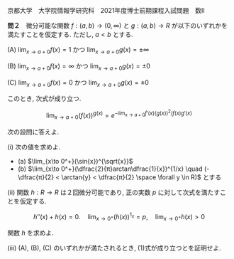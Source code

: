 京都大学　大学院情報学研究科　2021年度博士前期課程入試問題　数II

**問２**　微分可能な関数 $f:(a,b) \to (0, ∞)$ と $g:(a,b) \to R$ が以下のいずれかを満たすことを仮定する. ただし, $a<b$ とする.

(A) $\lim_{x\to a+0} f(x) = 1$ かつ $\lim_{x\to a+0} g(x) = \pm ∞$

(B) $\lim_{x\to a+0} f(x) = ∞$ かつ $\lim_{x\to a+0} g(x) = \pm 0$

(C) $\lim_{x\to a+0} f(x) = 0$ かつ $\lim_{x\to a+0} g(x) = \pm 0$

このとき, 次式が成り立つ.

$$
    \lim_{x\to a+0}(f(x))^{g(x)} = e^{-\lim_{x\to a+0}f'(x)(g(x))^2/f(x)g'(x)}
$$

次の設問に答えよ.

(i) 次の値を求めよ.

- (a) $\lim_{x\to 0^+}(\sin{x})^{\sqrt{x}}$
- (b) $\lim_{x\to 0^+}(\dfrac{2}{π}arctan\dfrac{1}{x})^{1/x} \quad (-\dfrac{π}{2} < \arctan{y} < \dfrac{π}{2} \space \forall y \in R)$ とする

(ii) 関数 $h: R \to R$ は２回微分可能であり, 正の実数 $p$ に対して次式を満たすことを仮定する.

$$
    h''(x) + h(x) = 0. \quad \lim_{x\to 0^+}(h(x))^{1_x} = p, \quad \lim_{x \to 0^+}h(x) > 0
$$

関数 $h$ を求めよ.

(iii) (A), (B), (C) のいずれかが満たされるとき, (1)式が成り立つとを証明せよ.

